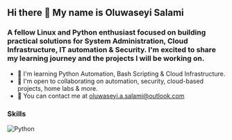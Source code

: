 ## Hi there 👋 My name is Oluwaseyi Salami

### A fellow Linux and Python enthusiast focused on building practical solutions for System Administration, Cloud Infrastructure, IT automation & Security. I'm excited to share my learning journey and the projects I will be working on.
- 🧠 I'm learning Python Automation, Bash Scripting & Cloud Infrastructure.
- 🤝 I'm open to collaborating on automation, security, cloud-based projects, home labs & more.
- 📧 You can contact me at oluwaseyi.a.salami@outlook.com


### Skills
![Python](https://img.shields.io/badge/python-3670A0?style=for-the-badge&logo=python&logoColor=ffdd54)